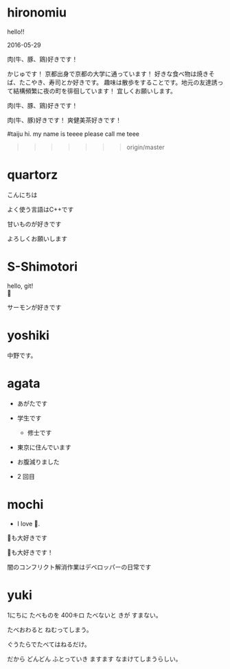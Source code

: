 # hironomiu

hello!!

2016-05-29



肉(牛、豚、鶏)好きです！

かじゅです！
京都出身で京都の大学に通っています！
好きな食べ物は焼きそば、たこやき、寿司とか好きです。
趣味は散歩をすることです。地元の友達誘って結構頻繁に夜の町を徘徊しています！
宜しくお願いします。



肉(牛、豚、鶏)好きです！

肉(牛、豚)好きです！
爽健美茶好きです！


#taiju
hi.
my name is teeee
please call me teee
>>>>>>> origin/master

# quartorz

こんにちは

よく使う言語はC++です

甘いものが好きです

よろしくお願いします

# S-Shimotori

hello, git!  
:sushi:

サーモンが好きです
# yoshiki
 中野です。
# agata
- あがたです
- 学生です
  - 修士です
- 東京に住んでいます
- お腹減りました

- 2 回目

# mochi
- I love :sushi:.

:beer:も大好きです



:beer:も大好きです！

闇のコンフリクト解消作業はデベロッパーの日常です

# yuki
1にちに たべものを 400キロ たべないと きが すまない。

たべおわると ねむってしまう。


ぐうたらでたべてはねるだけ。

だから どんどん ふとっていき ますます なまけてしまうらしい。


